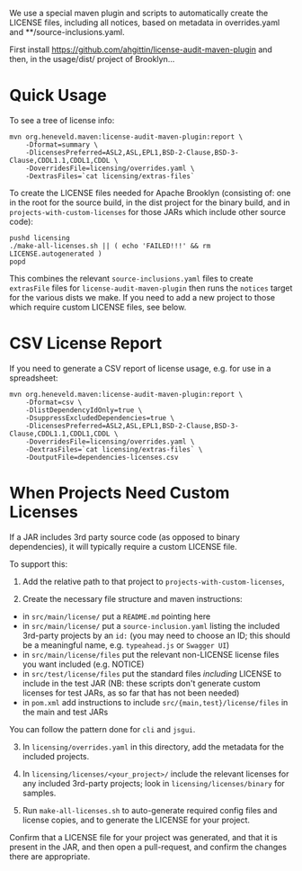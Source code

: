 
We use a special maven plugin and scripts to automatically create the LICENSE
files, including all notices, based on metadata in overrides.yaml and **/source-inclusions.yaml.

First install  https://github.com/ahgittin/license-audit-maven-plugin 
and then, in the usage/dist/ project of Brooklyn...


# Quick Usage

To see a tree of license info:

    mvn org.heneveld.maven:license-audit-maven-plugin:report \
        -Dformat=summary \
        -DlicensesPreferred=ASL2,ASL,EPL1,BSD-2-Clause,BSD-3-Clause,CDDL1.1,CDDL1,CDDL \
        -DoverridesFile=licensing/overrides.yaml \
        -DextrasFiles=`cat licensing/extras-files`


To create the LICENSE files needed for Apache Brooklyn
(consisting of: one in the root for the source build, in the dist project for the binary build,
and in `projects-with-custom-licenses` for those JARs which include other source code):

    pushd licensing
    ./make-all-licenses.sh || ( echo 'FAILED!!!' && rm LICENSE.autogenerated )
    popd

This combines the relevant `source-inclusions.yaml` files to create `extrasFile` files
for `license-audit-maven-plugin` then runs the `notices` target for the various dists we make.
If you need to add a new project to those which require custom LICENSE files, see below.


# CSV License Report

If you need to generate a CSV report of license usage, e.g. for use in a spreadsheet:

    mvn org.heneveld.maven:license-audit-maven-plugin:report \
        -Dformat=csv \
        -DlistDependencyIdOnly=true \
        -DsuppressExcludedDependencies=true \
        -DlicensesPreferred=ASL2,ASL,EPL1,BSD-2-Clause,BSD-3-Clause,CDDL1.1,CDDL1,CDDL \
        -DoverridesFile=licensing/overrides.yaml \
        -DextrasFiles=`cat licensing/extras-files` \
        -DoutputFile=dependencies-licenses.csv


# When Projects Need Custom Licenses

If a JAR includes 3rd party source code (as opposed to binary dependencies), it will typically 
require a custom LICENSE file.

To support this: 

1. Add the relative path to that project to `projects-with-custom-licenses`,

2. Create the necessary file structure and maven instructions:

* in `src/main/license/` put a `README.md` pointing here
* in `src/main/license/` put a `source-inclusion.yaml` listing the included 3rd-party projects by an `id:`
  (you may need to choose an ID; this should be a meaningful name, e.g. `typeahead.js` or `Swagger UI`)
* in `src/main/license/files` put the relevant non-LICENSE license files you want included (e.g. NOTICE)
* in `src/test/license/files` put the standard files *including* LICENSE to include in the test JAR
  (NB: these scripts don't generate custom licenses for test JARs, as so far that has not been needed)
* in `pom.xml` add instructions to include `src/{main,test}/license/files` in the main and test JARs

You can follow the pattern done for `cli` and `jsgui`.

3. In `licensing/overrides.yaml` in this directory, add the metadata for the included projects.

4. In `licensing/licenses/<your_project>/` include the relevant licenses for any included 3rd-party projects;
   look in `licensing/licenses/binary` for samples.

5. Run `make-all-licenses.sh` to auto-generate required config files and license copies,
   and to generate the LICENSE for your project.

Confirm that a LICENSE file for your project was generated, and that it is present in the JAR,
and then open a pull-request, and confirm the changes there are appropriate.

